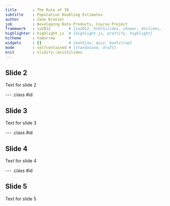 ```yaml
---
title       : The Rule of 70
subtitle    : Population Doubling Estimates
author      : Zane Kratzer
job         : Developing Data Products, Course Project
framework   : io2012        # {io2012, html5slides, shower, dzslides, ...}
highlighter : highlight.js  # {highlight.js, prettify, highlight}
hitheme     : tomorrow      # 
widgets     : []            # {mathjax, quiz, bootstrap}
mode        : selfcontained # {standalone, draft}
knit        : slidify::knit2slides
---
```


## Slide 2

Text for slide 2

--- .class #id 

## Slide 3

Text for slide 3

--- .class #id 

## Slide 4

Text for slide 4

--- .class #id 

## Slide 5

Text for slide 5


